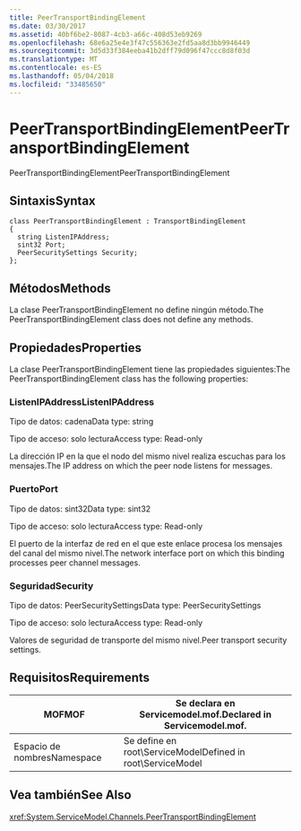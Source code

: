 ```yaml
---
title: PeerTransportBindingElement
ms.date: 03/30/2017
ms.assetid: 40bf6be2-8087-4cb3-a66c-408d53eb9269
ms.openlocfilehash: 68e6a25e4e3f47c556363e2fd5aa8d3bb9946449
ms.sourcegitcommit: 3d5d33f384eeba41b2dff79d096f47ccc8d8f03d
ms.translationtype: MT
ms.contentlocale: es-ES
ms.lasthandoff: 05/04/2018
ms.locfileid: "33485650"
---
```

# <a name="peertransportbindingelement"></a><span data-ttu-id="4e9ea-102">PeerTransportBindingElement</span><span class="sxs-lookup"><span data-stu-id="4e9ea-102">PeerTransportBindingElement</span></span>
<span data-ttu-id="4e9ea-103">PeerTransportBindingElement</span><span class="sxs-lookup"><span data-stu-id="4e9ea-103">PeerTransportBindingElement</span></span>  
  
## <a name="syntax"></a><span data-ttu-id="4e9ea-104">Sintaxis</span><span class="sxs-lookup"><span data-stu-id="4e9ea-104">Syntax</span></span>  
  
```  
class PeerTransportBindingElement : TransportBindingElement  
{  
  string ListenIPAddress;  
  sint32 Port;  
  PeerSecuritySettings Security;  
};  
```  
  
## <a name="methods"></a><span data-ttu-id="4e9ea-105">Métodos</span><span class="sxs-lookup"><span data-stu-id="4e9ea-105">Methods</span></span>  
 <span data-ttu-id="4e9ea-106">La clase PeerTransportBindingElement no define ningún método.</span><span class="sxs-lookup"><span data-stu-id="4e9ea-106">The PeerTransportBindingElement class does not define any methods.</span></span>  
  
## <a name="properties"></a><span data-ttu-id="4e9ea-107">Propiedades</span><span class="sxs-lookup"><span data-stu-id="4e9ea-107">Properties</span></span>  
 <span data-ttu-id="4e9ea-108">La clase PeerTransportBindingElement tiene las propiedades siguientes:</span><span class="sxs-lookup"><span data-stu-id="4e9ea-108">The PeerTransportBindingElement class has the following properties:</span></span>  
  
### <a name="listenipaddress"></a><span data-ttu-id="4e9ea-109">ListenIPAddress</span><span class="sxs-lookup"><span data-stu-id="4e9ea-109">ListenIPAddress</span></span>  
 <span data-ttu-id="4e9ea-110">Tipo de datos: cadena</span><span class="sxs-lookup"><span data-stu-id="4e9ea-110">Data type: string</span></span>  
  
 <span data-ttu-id="4e9ea-111">Tipo de acceso: solo lectura</span><span class="sxs-lookup"><span data-stu-id="4e9ea-111">Access type: Read-only</span></span>  
  
 <span data-ttu-id="4e9ea-112">La dirección IP en la que el nodo del mismo nivel realiza escuchas para los mensajes.</span><span class="sxs-lookup"><span data-stu-id="4e9ea-112">The IP address on which the peer node listens for messages.</span></span>  
  
### <a name="port"></a><span data-ttu-id="4e9ea-113">Puerto</span><span class="sxs-lookup"><span data-stu-id="4e9ea-113">Port</span></span>  
 <span data-ttu-id="4e9ea-114">Tipo de datos: sint32</span><span class="sxs-lookup"><span data-stu-id="4e9ea-114">Data type: sint32</span></span>  
  
 <span data-ttu-id="4e9ea-115">Tipo de acceso: solo lectura</span><span class="sxs-lookup"><span data-stu-id="4e9ea-115">Access type: Read-only</span></span>  
  
 <span data-ttu-id="4e9ea-116">El puerto de la interfaz de red en el que este enlace procesa los mensajes del canal del mismo nivel.</span><span class="sxs-lookup"><span data-stu-id="4e9ea-116">The network interface port on which this binding processes peer channel messages.</span></span>  
  
### <a name="security"></a><span data-ttu-id="4e9ea-117">Seguridad</span><span class="sxs-lookup"><span data-stu-id="4e9ea-117">Security</span></span>  
 <span data-ttu-id="4e9ea-118">Tipo de datos: PeerSecuritySettings</span><span class="sxs-lookup"><span data-stu-id="4e9ea-118">Data type: PeerSecuritySettings</span></span>  
  
 <span data-ttu-id="4e9ea-119">Tipo de acceso: solo lectura</span><span class="sxs-lookup"><span data-stu-id="4e9ea-119">Access type: Read-only</span></span>  
  
 <span data-ttu-id="4e9ea-120">Valores de seguridad de transporte del mismo nivel.</span><span class="sxs-lookup"><span data-stu-id="4e9ea-120">Peer transport security settings.</span></span>  
  
## <a name="requirements"></a><span data-ttu-id="4e9ea-121">Requisitos</span><span class="sxs-lookup"><span data-stu-id="4e9ea-121">Requirements</span></span>  
  
|<span data-ttu-id="4e9ea-122">MOF</span><span class="sxs-lookup"><span data-stu-id="4e9ea-122">MOF</span></span>|<span data-ttu-id="4e9ea-123">Se declara en Servicemodel.mof.</span><span class="sxs-lookup"><span data-stu-id="4e9ea-123">Declared in Servicemodel.mof.</span></span>|  
|---------|-----------------------------------|  
|<span data-ttu-id="4e9ea-124">Espacio de nombres</span><span class="sxs-lookup"><span data-stu-id="4e9ea-124">Namespace</span></span>|<span data-ttu-id="4e9ea-125">Se define en root\ServiceModel</span><span class="sxs-lookup"><span data-stu-id="4e9ea-125">Defined in root\ServiceModel</span></span>|  
  
## <a name="see-also"></a><span data-ttu-id="4e9ea-126">Vea también</span><span class="sxs-lookup"><span data-stu-id="4e9ea-126">See Also</span></span>  
 <xref:System.ServiceModel.Channels.PeerTransportBindingElement>
